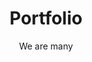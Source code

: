 ---
title: Portfolio
subtitle: We are many
description:
imageM: https://vibecdn.azureedge.net/ctpm/about-us-700.jpg
imageL:
webpM: https://vibecdn.azureedge.net/ctpm/about-us-700.webp
webpL:
heading: These are our properties
subheading: All these homes ar e belong to us
property:
    - name: Nice House
      address: 555 Somewhere Street
    - name: Another House
      address: 865 Somewhere out there pl  
---